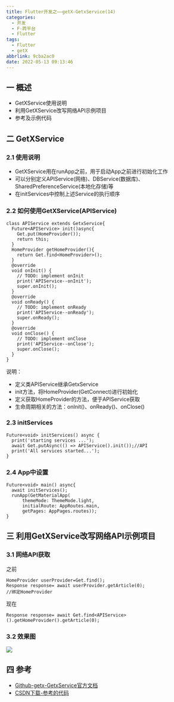 ```yaml
---
title: Flutter开发之——getX-GetxService(14)
categories:
  - 开发
  - F-跨平台
  - Flutter
tags:
  - Flutter
  - getX
abbrlink: 9cba2ac0
date: 2022-05-13 09:13:46
---
```

## 一 概述

* GetXService使用说明
* 利用GetXService改写网络API示例项目
* 参考及示例代码

<!--more-->

## 二 GetXService

### 2.1 使用说明

* GetXService用在runApp之前，用于启动App之前进行初始化工作
* 可以分别定义APIService(网络)、DBService(数据库)、SharedPreferenceService(本地化存储)等
* 在initServices中控制上述Service的执行顺序

### 2.2 如何使用GetXService(APIService)

```
class APIService extends GetxService{
  Future<APIService> init()async{
    Get.put(HomeProvider());
    return this;
  }
  HomeProvider getHomeProvider(){
    return Get.find<HomeProvider>();
  }
  @override
  void onInit() {
    // TODO: implement onInit
    print('APIService--onInit');
    super.onInit();
  }
  @override
  void onReady() {
    // TODO: implement onReady
    print('APIService--onReady');
    super.onReady();
  }
  @override
  void onClose() {
    // TODO: implement onClose
    print('APIService--onClose');
    super.onClose();
  }
}
```

说明：

* 定义类APIService继承GetxService
* init方法，将HomeProvider(GetConnect)进行初始化
* 定义获取HomeProvider的方法，便于APIService获取
* 生命周期相关的方法：onInit()、onReady()、onClose()

### 2.3 initServices

```
Future<void> initServices() async {
  print('starting services ...');
  await Get.putAsync(() => APIService().init());//API
  print('All services started...');
}
```

### 2.4 App中设置

```
Future<void> main() async{
  await initServices();
  runApp(GetMaterialApp(
      themeMode: ThemeMode.light,
      initialRoute: AppRoutes.main,
      getPages: AppPages.routes));
}
```

## 三 利用GetXService改写网络API示例项目

### 3.1 网络API获取

之前

```
HomeProvider userProvider=Get.find();
Response response= await userProvider.getArticle(0);
//绑定HomeProvider
```

现在

```
Response response= await Get.find<APIService>().getHomeProvider().getArticle(0);
```

### 3.2 效果图
![][1]

## 四  参考

* [Github-getx-GetxService官方文档](https://github.com/jonataslaw/getx#getxservice)
* [CSDN下载-参考的代码](https://download.csdn.net/download/Calvin_zhou/85358794)


[1]:https://jsd.onmicrosoft.cn/gh/PGzxc/CDN/blog-flutter/flutter-getx-service-14-getxservice-sample.png
